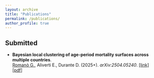 ```yaml
---
layout: archive
title: "Publications"
permalink: /publications/
author_profile: true
---
```


## Submitted
* **Bayesian local clustering of age-period mortality surfaces across multiple countries**.  
<ins>Romanò G.</ins>, Aliverti E., Durante D. (2025+). 
*arXiv:2504.05240*. [[link]](https://doi.org/10.48550/arXiv.2504.0524) [[pdf](/files/papers/Mortality_Multi_PAPER.pdf)]
